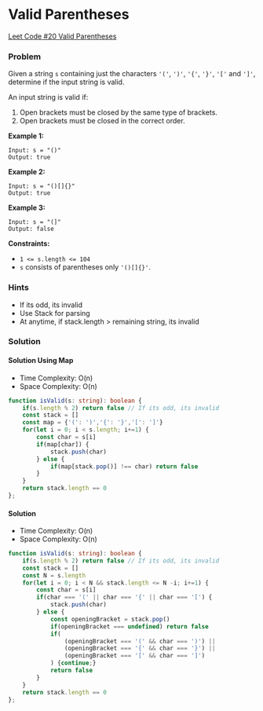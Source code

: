 # Valid Parentheses

[Leet Code #20 Valid Parentheses](https://leetcode.com/problems/valid-parentheses/)

### Problem

Given a string `s` containing just the characters `'('`, `')'`, `'{'`, `'}'`, `'['` and `']'`, determine if the input string is valid.

An input string is valid if:

1. Open brackets must be closed by the same type of brackets.
2. Open brackets must be closed in the correct order.

&#x20;

**Example 1:**

```
Input: s = "()"
Output: true
```

**Example 2:**

```
Input: s = "()[]{}"
Output: true
```

**Example 3:**

```
Input: s = "(]"
Output: false
```

&#x20;

**Constraints:**

* `1 <= s.length <= 104`
* `s` consists of parentheses only `'()[]{}'`.

### Hints

* If its odd, its invalid
* Use Stack for parsing
* &#x20;At anytime, if stack.length > remaining string, its invalid

### Solution

#### Solution Using Map

* Time Complexity: O(n)
* Space Complexity: O(n)

```typescript
function isValid(s: string): boolean {
    if(s.length % 2) return false // If its odd, its invalid
    const stack = []
    const map = {'(': ')','{': '}','[': ']'}
    for(let i = 0; i < s.length; i+=1) {
        const char = s[i]
        if(map[char]) {
            stack.push(char)
        } else {
            if(map[stack.pop()] !== char) return false
        }
    }
    return stack.length == 0
};
```

#### Solution

* Time Complexity: O(n)
* Space Complexity: O(n)

```typescript
function isValid(s: string): boolean {
    if(s.length % 2) return false // If its odd, its invalid
    const stack = []
    const N = s.length
    for(let i = 0; i < N && stack.length <= N -i; i+=1) {
        const char = s[i]
        if(char === '(' || char === '{' || char === '[') {
            stack.push(char)
        } else {
            const openingBracket = stack.pop()
            if(openingBracket === undefined) return false
            if(
                (openingBracket === '(' && char === ')') ||
                (openingBracket === '{' && char === '}') ||
                (openingBracket === '[' && char === ']') 
            ) {continue;}
            return false
        }
    }
    return stack.length == 0
};
```

